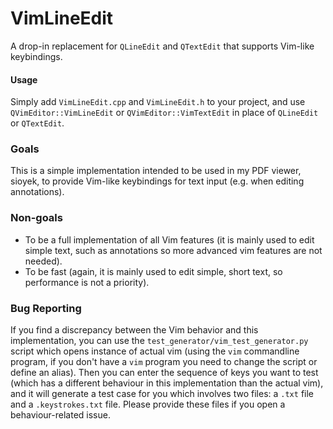 # VimLineEdit

A drop-in replacement for `QLineEdit` and `QTextEdit` that supports Vim-like keybindings.

#### Usage
Simply add `VimLineEdit.cpp` and `VimLineEdit.h` to your project, and use `QVimEditor::VimLineEdit` or `QVimEditor::VimTextEdit` in place of `QLineEdit` or `QTextEdit`.

### Goals
This is a simple implementation intended to be used in my PDF viewer, sioyek, to provide Vim-like keybindings for text input (e.g. when editing annotations).
### Non-goals
- To be a full implementation of all Vim features (it is mainly used to edit simple text, such as annotations so more advanced vim features are not needed).
- To be fast (again, it is mainly used to edit simple, short text, so performance is not a priority).

### Bug Reporting
If you find a discrepancy between the Vim behavior and this implementation, you can use the `test_generator/vim_test_generator.py` script which opens instance of actual vim (using the `vim` commandline program, if you don't have a `vim` program you need to change the script or define an alias). Then you can enter the sequence of keys you want to test (which has a different behaviour in this implementation than the actual vim), and it will generate a test case for you which involves two files: a `.txt` file and a `.keystrokes.txt` file. Please provide these files if you open a behaviour-related issue.
